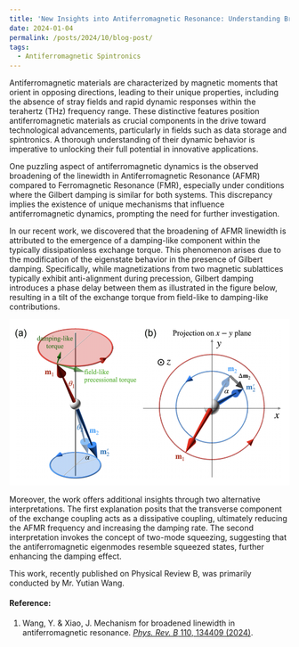 ```yaml
---
title: 'New Insights into Antiferromagnetic Resonance: Understanding Broadened Linewidths'
date: 2024-01-04
permalink: /posts/2024/10/blog-post/
tags:
  - Antiferromagnetic Spintronics
---
```


Antiferromagnetic materials are characterized by magnetic moments that orient in opposing directions, leading to their unique properties, including the absence of stray fields and rapid dynamic responses within the terahertz (THz) frequency range. These distinctive features position antiferromagnetic materials as crucial components in the drive toward technological advancements, particularly in fields such as data storage and spintronics. A thorough understanding of their dynamic behavior is imperative to unlocking their full potential in innovative applications.

One puzzling aspect of antiferromagnetic dynamics is the observed broadening of the linewidth in Antiferromagnetic Resonance (AFMR) compared to Ferromagnetic Resonance (FMR), especially under conditions where the Gilbert damping is similar for both systems. This discrepancy implies the existence of unique mechanisms that influence antiferromagnetic dynamics, prompting the need for further investigation.

In our recent work, we discovered that the broadening of AFMR linewidth is attributed to the emergence of a damping-like component within the typically dissipationless exchange torque. This phenomenon arises due to the modification of the eigenstate behavior in the presence of Gilbert damping. Specifically, while magnetizations from two magnetic sublattices typically exhibit anti-alignment during precession, Gilbert damping introduces a phase delay between them as illustrated in the figure below, resulting in a tilt of the exchange torque from field-like to damping-like contributions.

![Alt text {caption = (a) Comparison of the antiferromagnetic resonance state without and with Gilbert damping in a three-dimensional (3D) view and (b) projection on the x-y plane.}](/files/news_images/AFMR_Linewidth.png)

Moreover, the work offers additional insights through two alternative interpretations. The first explanation posits that the transverse component of the exchange coupling acts as a dissipative coupling, ultimately reducing the AFMR frequency and increasing the damping rate. The second interpretation invokes the concept of two-mode squeezing, suggesting that the antiferromagnetic eigenmodes resemble squeezed states, further enhancing the damping effect.

This work, recently published on Physical Review B, was primarily conducted by Mr. Yutian Wang. 

#### Reference:

1. Wang, Y. & Xiao, J. Mechanism for broadened linewidth in antiferromagnetic resonance. [_Phys. Rev. B_ 110, 134409 (2024)](https://link.aps.org/doi/10.1103/PhysRevB.110.134409).